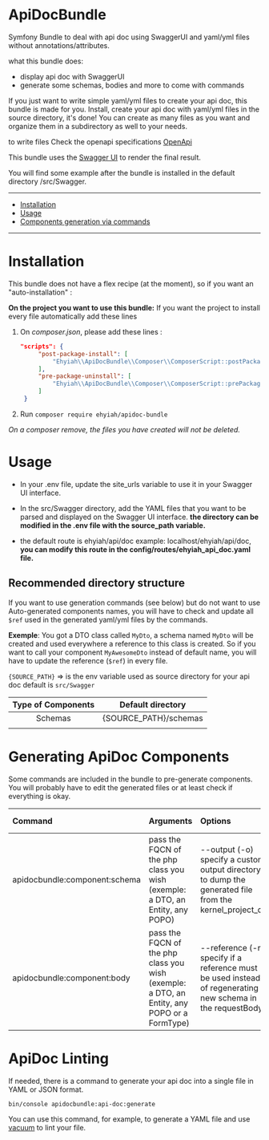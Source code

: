 # ApiDocBundle
Symfony Bundle to deal with api doc using SwaggerUI and yaml/yml files without annotations/attributes.

what this bundle does: 
- display api doc with SwaggerUI
- generate some schemas, bodies and more to come with commands

If you just want to write simple yaml/yml files to create your api doc, this bundle is made for you.
Install, create your api doc with yaml/yml files in the source directory, it's done!
You can create as many files as you want and organize them in a subdirectory as well to your needs.

to write files Check the openapi specifications [OpenApi](https://swagger.io/specification/v3/)

This bundle uses the [Swagger UI](https://swagger.io/tools/swagger-ui/) to render the final result.

You will find some example after the bundle is installed in the default directory /src/Swagger.

---
- [Installation](#installation)
- [Usage](#usage)
- [Components generation via commands](#generating-apidoc-components)
---


# Installation
This bundle does not have a flex recipe (at the moment), so if you want an "auto-installation" :

**On the project you want to use this bundle:**
If you want the project to install every file automatically add these lines
1. On *composer.json*, please add these lines :
   ``` json
   "scripts": {
        "post-package-install": [
            "Ehyiah\\ApiDocBundle\\Composer\\ComposerScript::postPackageInstall"
        ],
        "pre-package-uninstall": [
            "Ehyiah\\ApiDocBundle\\Composer\\ComposerScript::prePackageUninstall"
        ]
    }
   ```

2. Run ``composer require ehyiah/apidoc-bundle``

_On a composer remove, the files you have created will not be deleted._

# Usage
- In your .env file, update the site_urls variable to use it in your Swagger UI interface.

- In the src/Swagger directory, add the YAML files that you want to be parsed and displayed on the Swagger UI interface.
**the directory can be modified in the .env file with the source_path variable.**

- the default route is ehyiah/api/doc example: localhost/ehyiah/api/doc, **you can modify this route in the config/routes/ehyiah_api_doc.yaml file.**

## Recommended directory structure
If you want to use generation commands (see below) but do not want to use Auto-generated components names, 
you will have to check and update all ``$ref`` used in the generated yaml/yml files by the commands.

**Exemple**: You got a DTO class called ``MyDto``, a schema named ``MyDto`` will be created and used everywhere a reference to this class is created. 
So if you want to call your component ``MyAwesomeDto`` instead of default name, you will have to update the reference (``$ref``) in every file.

```{SOURCE_PATH}``` => is the env variable used as source directory for your api doc default is ```src/Swagger```

| Type of Components |   Default directory   |
|:------------------:|:---------------------:|
|      Schemas       | {SOURCE_PATH}/schemas |
|                    |                       |


# Generating ApiDoc Components
Some commands are included in the bundle to pre-generate components.
You will probably have to edit the generated files or at least check if everything is okay.

| Command                       | Arguments                                                                                   | Options                                                                                                      | Generation type                                                                          |
|:------------------------------|:--------------------------------------------------------------------------------------------|:-------------------------------------------------------------------------------------------------------------|:-----------------------------------------------------------------------------------------|
| apidocbundle:component:schema | pass the FQCN of the php class you wish (exemple: a DTO, an Entity, any POPO)               | --output (-o) specify a custom output directory to dump the generated file from the kernel_project_dir       | Generate a [schema](https://swagger.io/specification/v3/#schema-object)                  |
| apidocbundle:component:body   | pass the FQCN of the php class you wish (exemple: a DTO, an Entity, any POPO or a FormType) | --reference (-r) specify if a reference must be used instead of regenerating a new schema in the requestBody | Generate a [RequestBody](https://swagger.io/docs/specification/describing-request-body/) |


# ApiDoc Linting
If needed, there is a command to generate your api doc into a single file in YAML or JSON format.

``` bin/console apidocbundle:api-doc:generate ```

You can use this command, for example, to generate a YAML file and use [vacuum](https://quobix.com/vacuum/api/getting-started) to lint your file.
